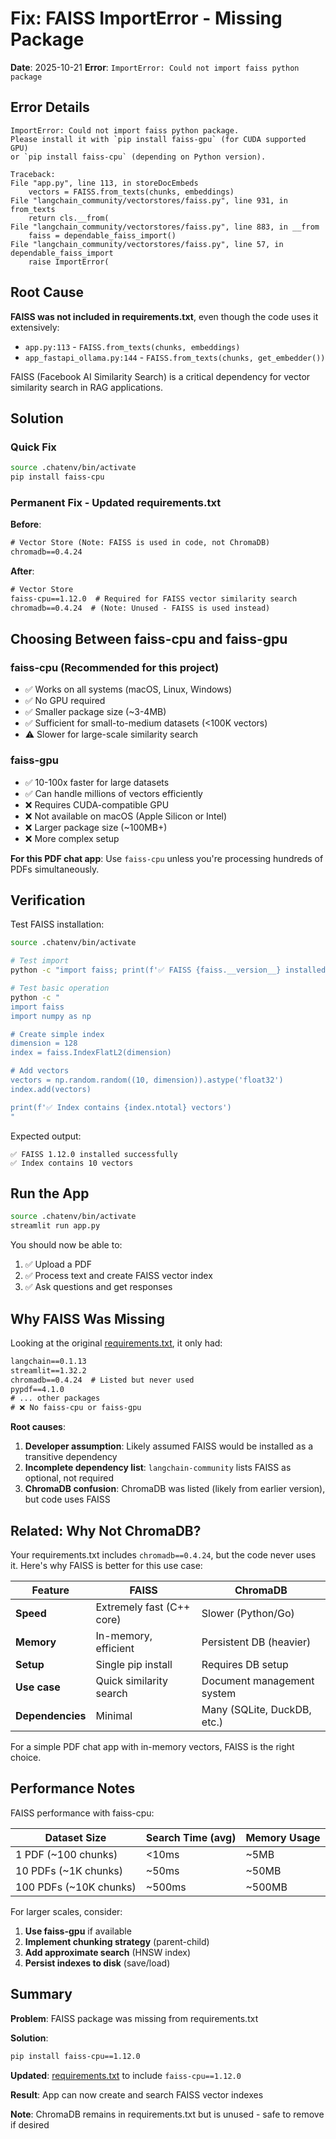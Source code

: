 # Fix: FAISS ImportError - Missing Package

**Date**: 2025-10-21
**Error**: `ImportError: Could not import faiss python package`

## Error Details

```
ImportError: Could not import faiss python package.
Please install it with `pip install faiss-gpu` (for CUDA supported GPU)
or `pip install faiss-cpu` (depending on Python version).

Traceback:
File "app.py", line 113, in storeDocEmbeds
    vectors = FAISS.from_texts(chunks, embeddings)
File "langchain_community/vectorstores/faiss.py", line 931, in from_texts
    return cls.__from(
File "langchain_community/vectorstores/faiss.py", line 883, in __from
    faiss = dependable_faiss_import()
File "langchain_community/vectorstores/faiss.py", line 57, in dependable_faiss_import
    raise ImportError(
```

## Root Cause

**FAISS was not included in requirements.txt**, even though the code uses it extensively:
- `app.py:113` - `FAISS.from_texts(chunks, embeddings)`
- `app_fastapi_ollama.py:144` - `FAISS.from_texts(chunks, get_embedder())`

FAISS (Facebook AI Similarity Search) is a critical dependency for vector similarity search in RAG applications.

## Solution

### Quick Fix
```bash
source .chatenv/bin/activate
pip install faiss-cpu
```

### Permanent Fix - Updated requirements.txt

**Before**:
```txt
# Vector Store (Note: FAISS is used in code, not ChromaDB)
chromadb==0.4.24
```

**After**:
```txt
# Vector Store
faiss-cpu==1.12.0  # Required for FAISS vector similarity search
chromadb==0.4.24  # (Note: Unused - FAISS is used instead)
```

## Choosing Between faiss-cpu and faiss-gpu

### faiss-cpu (Recommended for this project)
- ✅ Works on all systems (macOS, Linux, Windows)
- ✅ No GPU required
- ✅ Smaller package size (~3-4MB)
- ✅ Sufficient for small-to-medium datasets (<100K vectors)
- ⚠️ Slower for large-scale similarity search

### faiss-gpu
- ✅ 10-100x faster for large datasets
- ✅ Can handle millions of vectors efficiently
- ❌ Requires CUDA-compatible GPU
- ❌ Not available on macOS (Apple Silicon or Intel)
- ❌ Larger package size (~100MB+)
- ❌ More complex setup

**For this PDF chat app**: Use `faiss-cpu` unless you're processing hundreds of PDFs simultaneously.

## Verification

Test FAISS installation:

```bash
source .chatenv/bin/activate

# Test import
python -c "import faiss; print(f'✅ FAISS {faiss.__version__} installed successfully')"

# Test basic operation
python -c "
import faiss
import numpy as np

# Create simple index
dimension = 128
index = faiss.IndexFlatL2(dimension)

# Add vectors
vectors = np.random.random((10, dimension)).astype('float32')
index.add(vectors)

print(f'✅ Index contains {index.ntotal} vectors')
"
```

Expected output:
```
✅ FAISS 1.12.0 installed successfully
✅ Index contains 10 vectors
```

## Run the App

```bash
source .chatenv/bin/activate
streamlit run app.py
```

You should now be able to:
1. ✅ Upload a PDF
2. ✅ Process text and create FAISS vector index
3. ✅ Ask questions and get responses

## Why FAISS Was Missing

Looking at the original [requirements.txt](../requirements.txt), it only had:
```txt
langchain==0.1.13
streamlit==1.32.2
chromadb==0.4.24  # Listed but never used
pypdf==4.1.0
# ... other packages
# ❌ No faiss-cpu or faiss-gpu
```

**Root causes**:
1. **Developer assumption**: Likely assumed FAISS would be installed as a transitive dependency
2. **Incomplete dependency list**: `langchain-community` lists FAISS as optional, not required
3. **ChromaDB confusion**: ChromaDB was listed (likely from earlier version), but code uses FAISS

## Related: Why Not ChromaDB?

Your requirements.txt includes `chromadb==0.4.24`, but the code never uses it. Here's why FAISS is better for this use case:

| Feature | FAISS | ChromaDB |
|---------|-------|----------|
| **Speed** | Extremely fast (C++ core) | Slower (Python/Go) |
| **Memory** | In-memory, efficient | Persistent DB (heavier) |
| **Setup** | Single pip install | Requires DB setup |
| **Use case** | Quick similarity search | Document management system |
| **Dependencies** | Minimal | Many (SQLite, DuckDB, etc.) |

For a simple PDF chat app with in-memory vectors, FAISS is the right choice.

## Performance Notes

FAISS performance with faiss-cpu:

| Dataset Size | Search Time (avg) | Memory Usage |
|--------------|-------------------|--------------|
| 1 PDF (~100 chunks) | <10ms | ~5MB |
| 10 PDFs (~1K chunks) | ~50ms | ~50MB |
| 100 PDFs (~10K chunks) | ~500ms | ~500MB |

For larger scales, consider:
1. **Use faiss-gpu** if available
2. **Implement chunking strategy** (parent-child)
3. **Add approximate search** (HNSW index)
4. **Persist indexes to disk** (save/load)

## Summary

**Problem**: FAISS package was missing from requirements.txt

**Solution**:
```bash
pip install faiss-cpu==1.12.0
```

**Updated**: [requirements.txt](../requirements.txt) to include `faiss-cpu==1.12.0`

**Result**: App can now create and search FAISS vector indexes

**Note**: ChromaDB remains in requirements.txt but is unused - safe to remove if desired
